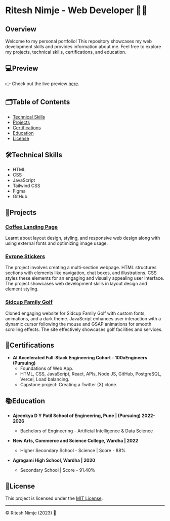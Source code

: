 # Ritesh Nimje - Web Developer 👨‍💻


## Overview

Welcome to my personal portfolio! This repository showcases my web development skills and provides information about me. Feel free to explore my projects, technical skills, certifications, and education.

## 💻Preview

👉 Check out the live preview [here]((https://lottoshy.github.io/resume-responsive/src/index.html)).


## 🗂️Table of Contents

- [Technical Skills](#technical-skills)
- [Projects](#projects)
- [Certifications](#certifications)
- [Education](#education)
- [License](#license)

## 🛠️Technical Skills 

- HTML
- CSS
- JavaScript
- Tailwind CSS
- Figma
- GitHub

## 🚀Projects 

### [Coffee Landing Page](https://sleepy-bunny.netlify.app)

Learnt about layout design, styling, and responsive web design along with using external fonts and optimizing image usage.

### [Evrone Stickers](https://evrone-stickers.netlify.app/)

The project involves creating a multi-section webpage. HTML structures sections with elements like navigation, chat boxes, and illustrations. CSS styles these elements for an engaging and visually appealing user interface. The project showcases web development skills in layout design and element styling.

### [Sidcup Family Golf](https://sidcup-family-golff.netlify.app/)

Cloned engaging website for Sidcup Family Golf with custom fonts, animations, and a dark theme. JavaScript enhances user interaction with a dynamic cursor following the mouse and GSAP animations for smooth scrolling effects. The site effectively showcases golf facilities and services.

## 📜Certifications 

- **AI Accelerated Full-Stack Engineering Cohort - 100xEngineers (Pursuing)**
  - Foundations of Web App.
  - HTML, CSS, JavaScript, React, APIs, Node JS, GitHub, PostgreSQL, Vercel, Load balancing.
  - Capstone project: Creating a Twitter (X) clone.

## 📚Education 

- **Ajeenkya D Y Patil School of Engineering, Pune | (Pursuing) 2022-2026**
  - Bachelors of Engineering - Artificial Intelligence & Data Science

- **New Arts, Commerce and Science College, Wardha | 2022**
  - Higher Secondary School - Science | Score - 88%

- **Agragami High School, Wardha | 2020**
  - Secondary School | Score - 91.40%

## 📜License 

This project is licensed under the [MIT License](LICENSE).

---

© Ritesh Nimje (2023) 📅
